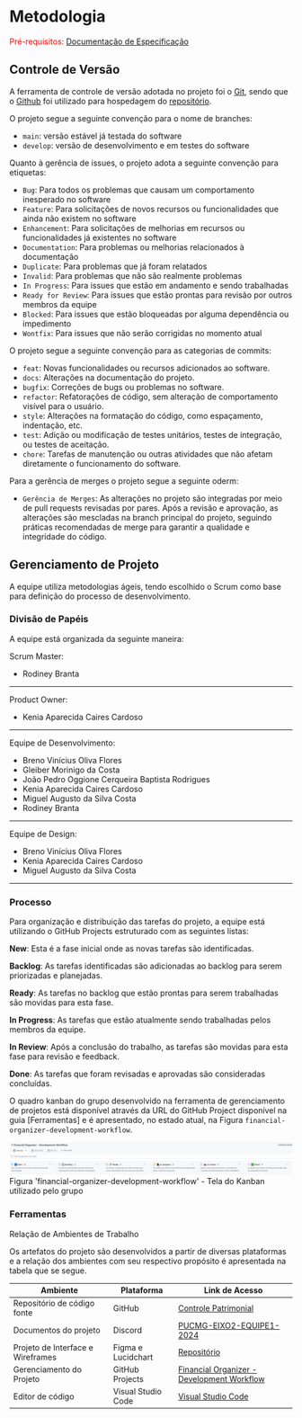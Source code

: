 
# Metodologia

<span style="color:red">Pré-requisitos: <a href="02-Especificação do Projeto.md"> Documentação de Especificação</a></span>

## Controle de Versão

A ferramenta de controle de versão adotada no projeto foi o [Git](https://git-scm.com/), sendo que o [Github](https://github.com) foi utilizado para hospedagem do [repositório](https://github.com/ICEI-PUC-Minas-PMV-ADS/pmv-ads-2024-1-e2-proj-int-t2-controle-patrimonial-pessoal).

O projeto segue a seguinte convenção para o nome de branches:

- `main`: versão estável já testada do software
- `develop`: versão de desenvolvimento e em testes do software

Quanto à gerência de issues, o projeto adota a seguinte convenção para
etiquetas:

- `Bug`: Para todos os problemas que causam um comportamento inesperado no software
- `Feature`: Para solicitações de novos recursos ou funcionalidades que ainda não existem no software
- `Enhancement`: Para solicitações de melhorias em recursos ou funcionalidades já existentes no software
- `Documentation`: Para problemas ou melhorias relacionados à documentação
- `Duplicate`: Para problemas que já foram relatados
- `Invalid`: Para problemas que não são realmente problemas
- `In Progress`: Para issues que estão em andamento e sendo trabalhadas
- `Ready for Review`: Para issues que estão prontas para revisão por outros membros da equipe
- `Blocked`: Para issues que estão bloqueadas por alguma dependência ou impedimento
- `Wontfix`: Para issues que não serão corrigidas no momento atual

O projeto segue a seguinte convenção para as categorias de commits:

- `feat`: Novas funcionalidades ou recursos adicionados ao software.
- `docs`: Alterações na documentação do projeto.
- `bugfix`: Correções de bugs ou problemas no software.
- `refactor`: Refatorações de código, sem alteração de comportamento visível para o usuário.
- `style`: Alterações na formatação do código, como espaçamento, indentação, etc.
- `test`: Adição ou modificação de testes unitários, testes de integração, ou testes de aceitação.
- `chore`: Tarefas de manutenção ou outras atividades que não afetam diretamente o funcionamento do software.

Para a gerência de merges o projeto segue a seguinte oderm:

- `Gerência de Merges`: As alterações no projeto são integradas por meio de pull requests revisadas por pares. Após a revisão e aprovação, as alterações são mescladas na branch principal do projeto, seguindo práticas recomendadas de merge para garantir a qualidade e integridade do código.

## Gerenciamento de Projeto

A equipe utiliza metodologias ágeis, tendo escolhido o Scrum como base para definição do processo de desenvolvimento.

### Divisão de Papéis

A equipe está organizada da seguinte maneira: 

Scrum Master: 
* Rodiney Branta 
---

Product Owner: 
* Kenia Aparecida Caires Cardoso​​​​​​​
---

Equipe de Desenvolvimento:
* Breno Vinícius Oliva Flores
* Gleiber Morinigo da Costa
* João Pedro Oggione Cerqueira Baptista Rodrigues
* Kenia Aparecida Caires Cardoso​​​​​​​
* Miguel Augusto da Silva Costa
* Rodiney Branta
---

Equipe de Design:
* Breno Vinícius Oliva Flores
* Kenia Aparecida Caires Cardoso
* Miguel Augusto da Silva Costa 
--- 

### Processo

Para organização e distribuição das tarefas do projeto, a equipe está utilizando o GitHub Projects estruturado com as seguintes listas:  

**New**: Esta é a fase inicial onde as novas tarefas são identificadas.

**Backlog**: As tarefas identificadas são adicionadas ao backlog para serem priorizadas e planejadas.

**Ready**: As tarefas no backlog que estão prontas para serem trabalhadas são movidas para esta fase.

**In Progress**: As tarefas que estão atualmente sendo trabalhadas pelos membros da equipe.

**In Review**: Após a conclusão do trabalho, as tarefas são movidas para esta fase para revisão e feedback.

**Done**: As tarefas que foram revisadas e aprovadas são consideradas concluídas.

O quadro kanban do grupo desenvolvido na ferramenta de gerenciamento de projetos está disponível através da URL do GitHub Project disponível na guia [Ferramentas] e é apresentado, no estado atual, na Figura `financial-organizer-development-workflow`.

![financial-organizer-development-workflow-image](img/financial-organizer-development-workflow.png)
Figura 'financial-organizer-development-workflow' - Tela do Kanban utilizado pelo grupo

### Ferramentas

Relação de Ambientes de Trabalho 

Os artefatos do projeto são desenvolvidos a partir de diversas plataformas e a relação dos ambientes com seu respectivo propósito é apresentada na tabela que se segue.  

|Ambiente | Plataforma |Link de Acesso |
|---|---|---|
|Repositório de código fonte |GitHub| [Controle Patrimonial](https://github.com/ICEI-PUC-Minas-PMV-ADS/pmv-ads-2024-1-e2-proj-int-t2-controle-patrimonial-pessoal)|
|Documentos do projeto |Discord|[PUCMG-EIXO2-EQUIPE1-2024](https://discord.gg/SSJEgS9W)|
|Projeto de Interface e  Wireframes|Figma e Lucidchart|[Repositório](https://www.figma.com/)|
|Gerenciamento do Projeto |GitHub Projects|[Financial Organizer - Development Workflow](https://github.com/orgs/ICEI-PUC-Minas-PMV-ADS/projects/1051)|
|Editor de código |Visual Studio Code|[Visual Studio Code](https://code.visualstudio.com/)|   |

